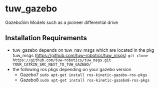 # tuw_gazebo
GazeboSim Models such as a pioneer differential drive
## Installation Requirements
* tuw_gazebo depends on tuw_nav_msgs which are located in the pkg tuw_msgs (https://github.com/tuw-robotics/tuw_msgs)
``` git clone https://github.com/tuw-robotics/tuw_msgs.git YOUR_CATKIN_SRC_NEXT_TO_TUW_GAZEBO/ ```
* the following ros pkgs depending on your gazebo version
  * Gazebo7
``` sudo apt-get install ros-kinetic-gazebo-ros-pkgs ```
  * Gazebo8
``` sudo apt-get install ros-kinetic-gazebo8-ros-pkgs ```
